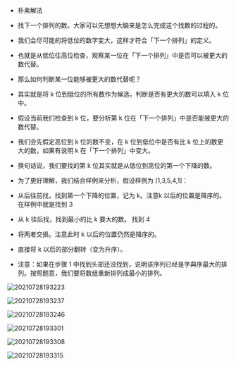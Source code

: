 * 朴素解法
* 找下一个排列的数。大家可以先想想大脑来是怎么完成这个找数的过程的。

* 我们会尽可能的将低位的数字变大，这样才符合「下一个排列」的定义。

* 也就是从低位往高位检查，观察某一位在「下一个排列」中是否可以被更大的数代替。

* 那么如何判断某一位能够被更大的数代替呢？

* 其实就是将 k 位到低位的所有数作为候选，判断是否有更大的数可以填入 k 位中。

* 假设当前我们检查到 k 位，要分析第 k 位在「下一个排列」中是否能被更大的数代替。

* 我们会先假定高位到 k 位的数不变，在 k 位到低位中是否有比 k 位上的数更大的数，如果有说明 k 在「下一个排列」中变大。

* 换句话说，我们要找的第 k 位其实就是从低位到高位的第一个下降的数。

* 为了更好理解，我们结合样例来分析，假设样例为 [1,3,5,4,1]：

* 从后往前找，找到第一个下降的位置，记为 k。注意k 以后的位置是降序的。 在样例中就是找到 3

* 从 k 往后找，找到最小的比 k 要大的数。 找到 4

* 将两者交换。注意此时 k 以后的位置仍然是降序的。

* 直接将 k 以后的部分翻转（变为升序）。

* 注意：如果在步骤 1 中找到头部还没找到，说明该序列已经是字典序最大的排列。按照题意，我们要将数组重新排列成最小的排列。

![20210728193223](https://i.loli.net/2021/07/29/OqE9S8UrBXoP4Ne.png)

![20210728193237](https://i.loli.net/2021/07/29/3hOxePakbNCB4HM.png)

![20210728193246](https://i.loli.net/2021/07/29/lNzr45OJnpMdA71.png)

![20210728193301](https://i.loli.net/2021/07/29/yKnF5XOjCW9iN2P.png)

![20210728193308](https://i.loli.net/2021/07/29/RMdPOBfKDQrWEU2.png)

![20210728193315](https://i.loli.net/2021/07/29/MV3jr12TQ6KNF4t.png)